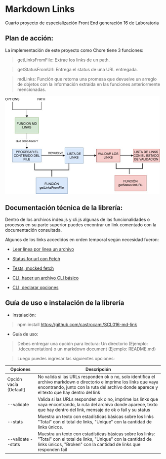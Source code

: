 # Markdown Links
Cuarto proyecto de especialización Front End generación 16 de Laboratoria

## Plan de acción:

La implementación de este proyecto como Chore tiene 3 funciones:
>getLinksFromFile: Extrae los links de un path.

>getStatusFromUrl: Entrega el status de una URL entregada.

>mdLinks: Función que retorna una promesa que devuelve un arreglo de objetos con la información extraída en las funciones anteriormente mencionadas.


<img src="images/mdLinks.jpg" alt="flujograma" width="500"/>

## Documentación técnica de la librería:

Dentro de los archivos index.js y cli.js algunas de las  funcionalidades o procesos en su parte superior puedes encontrar un link comentado  con  la documentación consultada.

Algunos de los links accedidos en orden  temporal según necesidad fueron:

* [Leer línea por línea un archivo](https://nodejs.org/api/readline.html#readline_example_read_file_stream_line_by_line)

* [Status for url con Fetch](/https://www.npmjs.com/package/node-fetch)

* [Tests, mocked fetch](https://jestjs.io/docs/bypassing-module-mocks)

* [CLI, hacer un archivo CLI básico ](https://medium.com/netscape/a-guide-to-create-a-nodejs-command-line-package-c2166ad0452e)

* [CLI, declarar opciones](https://www.npmjs.com/package/commander)

## Guía de uso e instalación de la librería

* Instalación:
> npm install <github-user> https://github.com/castrocami/SCL016-md-link

* Guía de uso:

> Debes entregar una opción para lectura: Un directorio (Ejemplo: ./documentation) o un markdown document (Ejemplo: README.md)

> Luego puedes ingresar las siguientes opciones:

| Opciones | Descripción |
| --- | --- |
| Opción vacía (Default) | No valida si las URLs responden ok o no, solo  identifica el archivo markdown o directorio e imprime los links que vaya encontrando, junto con la ruta del archivo donde aparece y el texto que hay dentro del link  |
| --validate | Valida si las URLs responden ok o no, imprime los links que vaya encontrando, la ruta del archivo donde aparece, texto que hay dentro del link, mensaje de ok o fail y su status |
| --stats | Muestra  un texto con estadísticas básicas sobre los links "Total" con el total de links, "Unique" con la cantidad de links únicos. |
| --validate --stats | Muestra  un texto con estadísticas básicas sobre los links: "Total" con el total de links, "Unique" con la cantidad de links únicos, "Broken" con la cantidad de links que responden fail |
